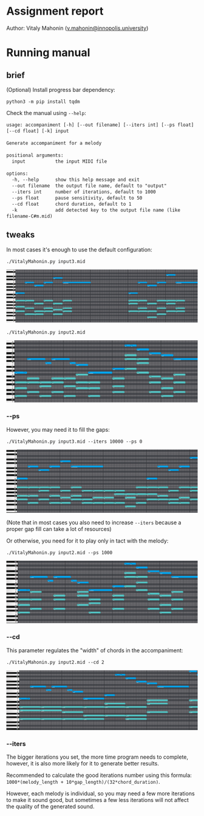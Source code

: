 # Assignment report
Author: Vitaly Mahonin (v.mahonin@innopolis.university)

# Running manual

## brief
(Optional) Install progress bar dependency:
```
python3 -m pip install tqdm
```

Check the manual using `--help`:
```
usage: accompaniment [-h] [--out filename] [--iters int] [--ps float] [--cd float] [-k] input

Generate accompaniment for a melody

positional arguments:
  input           the input MIDI file

options:
  -h, --help      show this help message and exit
  --out filename  the output file name, default to "output"
  --iters int     number of iterations, default to 1000
  --ps float      pause sensitivity, default to 50
  --cd float      chord duration, default to 1
  -k              add detected key to the output file name (like filename-C#m.mid)
```

## tweaks

In most cases it's enough to use the default configuration:
```
./VitalyMahonin.py input3.mid
```
![](image1.png)

```
./VitalyMahonin.py input2.mid
```
![](image2.png)

### --ps


However, you may need it to fill the gaps:
```
./VitalyMahonin.py input3.mid --iters 10000 --ps 0
```

![](image5.png)

(Note that in most cases you also need to increase `--iters` because a proper gap fill can take a lot of resources)

Or otherwise, you need for it to play only in tact with the melody:
```
./VitalyMahonin.py input2.mid --ps 1000
```
![](image3.png)

### --cd

This parameter regulates the "width" of chords in the accompaniment:
```
./VitalyMahonin.py input2.mid --cd 2
```

![](image4.png)


### --iters

The bigger iterations you set, the more time program needs to complete, however, it is also more likely for it to generate better results.

Recommended to calculate the good iterations number using this formula:
`1000*(melody_length + 10*gap_length)/(32*chord_duration)`.

However, each melody is individual, so you may need a few more iterations to make it sound good, but sometimes a few less iterations will not affect the quality of the generated sound.